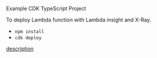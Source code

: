 Example CDK TypeScript Project

To deploy Lambda function with Lambda insight and X-Ray.

* `npm install`
* `cdk deploy`

[description](https://figmentresearch.com/aws/cdklambda-insight-xray)